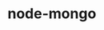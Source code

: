 # node-mongo
<!-- db.students.aggregate({$lookup:{from:'departments',localField:'department_id',foreignField:'_id',as:'departments'}}) -->